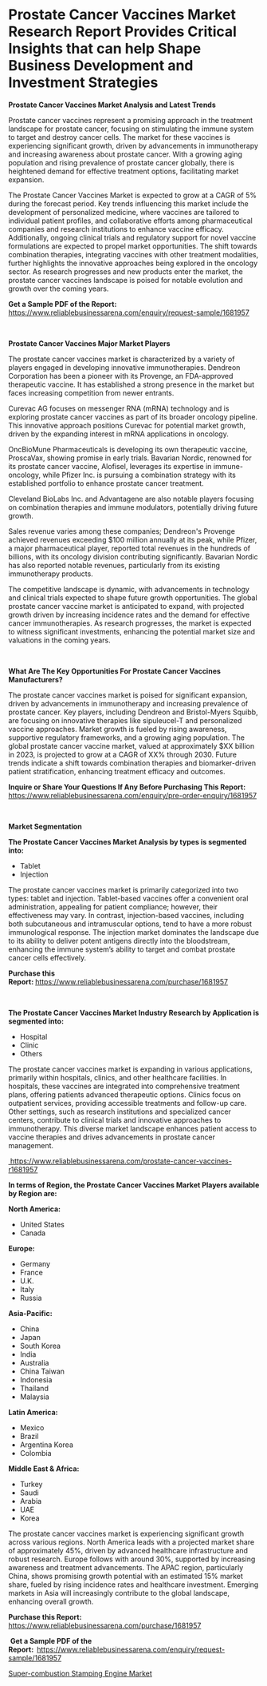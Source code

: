 <p><h1>Prostate Cancer Vaccines Market Research Report Provides Critical Insights that can help Shape Business Development and Investment Strategies</h1></p><p><strong>Prostate Cancer Vaccines Market Analysis and Latest Trends</strong></p>
<p><p>Prostate cancer vaccines represent a promising approach in the treatment landscape for prostate cancer, focusing on stimulating the immune system to target and destroy cancer cells. The market for these vaccines is experiencing significant growth, driven by advancements in immunotherapy and increasing awareness about prostate cancer. With a growing aging population and rising prevalence of prostate cancer globally, there is heightened demand for effective treatment options, facilitating market expansion.</p><p>The Prostate Cancer Vaccines Market is expected to grow at a CAGR of 5% during the forecast period. Key trends influencing this market include the development of personalized medicine, where vaccines are tailored to individual patient profiles, and collaborative efforts among pharmaceutical companies and research institutions to enhance vaccine efficacy. Additionally, ongoing clinical trials and regulatory support for novel vaccine formulations are expected to propel market opportunities. The shift towards combination therapies, integrating vaccines with other treatment modalities, further highlights the innovative approaches being explored in the oncology sector. As research progresses and new products enter the market, the prostate cancer vaccines landscape is poised for notable evolution and growth over the coming years.</p></p>
<p><strong>Get a Sample PDF of the Report:&nbsp;</strong> <a href="https://www.reliablebusinessarena.com/enquiry/request-sample/1681957?utm_campaign=1943&utm_medium=2&utm_source=Github&utm_content=ia&utm_term=29122024&utm_id=prostate-cancer-vaccines">https://www.reliablebusinessarena.com/enquiry/request-sample/1681957</a></p>
<p>&nbsp;</p>
<p><strong>Prostate Cancer Vaccines Major Market Players</strong></p>
<p><p>The prostate cancer vaccines market is characterized by a variety of players engaged in developing innovative immunotherapies. Dendreon Corporation has been a pioneer with its Provenge, an FDA-approved therapeutic vaccine. It has established a strong presence in the market but faces increasing competition from newer entrants.</p><p>Curevac AG focuses on messenger RNA (mRNA) technology and is exploring prostate cancer vaccines as part of its broader oncology pipeline. This innovative approach positions Curevac for potential market growth, driven by the expanding interest in mRNA applications in oncology.</p><p>OncBioMune Pharmaceuticals is developing its own therapeutic vaccine, ProscaVax, showing promise in early trials. Bavarian Nordic, renowned for its prostate cancer vaccine, Alofisel, leverages its expertise in immune-oncology, while Pfizer Inc. is pursuing a combination strategy with its established portfolio to enhance prostate cancer treatment.</p><p>Cleveland BioLabs Inc. and Advantagene are also notable players focusing on combination therapies and immune modulators, potentially driving future growth.</p><p>Sales revenue varies among these companies; Dendreon's Provenge achieved revenues exceeding $100 million annually at its peak, while Pfizer, a major pharmaceutical player, reported total revenues in the hundreds of billions, with its oncology division contributing significantly. Bavarian Nordic has also reported notable revenues, particularly from its existing immunotherapy products.</p><p>The competitive landscape is dynamic, with advancements in technology and clinical trials expected to shape future growth opportunities. The global prostate cancer vaccine market is anticipated to expand, with projected growth driven by increasing incidence rates and the demand for effective cancer immunotherapies. As research progresses, the market is expected to witness significant investments, enhancing the potential market size and valuations in the coming years.</p></p>
<p>&nbsp;</p>
<p><strong>What Are The Key Opportunities For Prostate Cancer Vaccines Manufacturers?</strong></p>
<p><p>The prostate cancer vaccines market is poised for significant expansion, driven by advancements in immunotherapy and increasing prevalence of prostate cancer. Key players, including Dendreon and Bristol-Myers Squibb, are focusing on innovative therapies like sipuleucel-T and personalized vaccine approaches. Market growth is fueled by rising awareness, supportive regulatory frameworks, and a growing aging population. The global prostate cancer vaccine market, valued at approximately $XX billion in 2023, is projected to grow at a CAGR of XX% through 2030. Future trends indicate a shift towards combination therapies and biomarker-driven patient stratification, enhancing treatment efficacy and outcomes.</p></p>
<p><strong>Inquire or Share Your Questions If Any Before Purchasing This Report:</strong> <a href="https://www.reliablebusinessarena.com/enquiry/pre-order-enquiry/1681957?utm_campaign=1943&utm_medium=2&utm_source=Github&utm_content=ia&utm_term=29122024&utm_id=prostate-cancer-vaccines">https://www.reliablebusinessarena.com/enquiry/pre-order-enquiry/1681957</a></p>
<p>&nbsp;</p>
<p><strong>Market Segmentation</strong></p>
<p><strong>The Prostate Cancer Vaccines Market Analysis by types is segmented into:</strong></p>
<p><ul><li>Tablet</li><li>Injection</li></ul></p>
<p><p>The prostate cancer vaccines market is primarily categorized into two types: tablet and injection. Tablet-based vaccines offer a convenient oral administration, appealing for patient compliance; however, their effectiveness may vary. In contrast, injection-based vaccines, including both subcutaneous and intramuscular options, tend to have a more robust immunological response. The injection market dominates the landscape due to its ability to deliver potent antigens directly into the bloodstream, enhancing the immune system’s ability to target and combat prostate cancer cells effectively.</p></p>
<p><strong>Purchase this Report:&nbsp;</strong><a href="https://www.reliablebusinessarena.com/purchase/1681957?utm_campaign=1943&utm_medium=2&utm_source=Github&utm_content=ia&utm_term=29122024&utm_id=prostate-cancer-vaccines">https://www.reliablebusinessarena.com/purchase/1681957</a></p>
<p>&nbsp;</p>
<p><strong>The Prostate Cancer Vaccines Market Industry Research by Application is segmented into:</strong></p>
<p><ul><li>Hospital</li><li>Clinic</li><li>Others</li></ul></p>
<p><p>The prostate cancer vaccines market is expanding in various applications, primarily within hospitals, clinics, and other healthcare facilities. In hospitals, these vaccines are integrated into comprehensive treatment plans, offering patients advanced therapeutic options. Clinics focus on outpatient services, providing accessible treatments and follow-up care. Other settings, such as research institutions and specialized cancer centers, contribute to clinical trials and innovative approaches to immunotherapy. This diverse market landscape enhances patient access to vaccine therapies and drives advancements in prostate cancer management.</p></p>
<p><a href="https://www.reliablebusinessarena.com/prostate-cancer-vaccines-r1681957?utm_campaign=1943&utm_medium=2&utm_source=Github&utm_content=ia&utm_term=29122024&utm_id=prostate-cancer-vaccines">&nbsp;https://www.reliablebusinessarena.com/prostate-cancer-vaccines-r1681957</a></p>
<p><strong>In terms of Region, the Prostate Cancer Vaccines Market Players available by Region are:</strong></p>
<p>
    <p> <strong> North America: </strong>
        <ul>
            <li>United States</li>
            <li>Canada</li>
        </ul>
        </p> 
    <p> <strong> Europe: </strong>
        <ul>
            <li>Germany</li>
            <li>France</li>
            <li>U.K.</li>
            <li>Italy</li>
            <li>Russia</li>
        </ul>
        </p> 
    <p> <strong> Asia-Pacific: </strong>
        <ul>
            <li>China</li>
            <li>Japan</li>
            <li>South Korea</li>
            <li>India</li>
            <li>Australia</li>
            <li>China Taiwan</li>
            <li>Indonesia</li>
            <li>Thailand</li>
            <li>Malaysia</li>
        </ul>
        </p> 
    <p> <strong> Latin America: </strong>
        <ul>
            <li>Mexico</li>
            <li>Brazil</li>
            <li>Argentina Korea</li>
            <li>Colombia</li>
        </ul>
        </p> 
    <p> <strong> Middle East & Africa: </strong>
        <ul>
            <li>Turkey</li>
            <li>Saudi</li>
            <li>Arabia</li>
            <li>UAE</li>
            <li>Korea</li>
        </ul>
    </p>
    </p>
<p><p>The prostate cancer vaccines market is experiencing significant growth across various regions. North America leads with a projected market share of approximately 45%, driven by advanced healthcare infrastructure and robust research. Europe follows with around 30%, supported by increasing awareness and treatment advancements. The APAC region, particularly China, shows promising growth potential with an estimated 15% market share, fueled by rising incidence rates and healthcare investment. Emerging markets in Asia will increasingly contribute to the global landscape, enhancing overall growth.</p></p>
<p><strong>Purchase this Report: </strong><a href="https://www.reliablebusinessarena.com/purchase/1681957?utm_campaign=1943&utm_medium=2&utm_source=Github&utm_content=ia&utm_term=29122024&utm_id=prostate-cancer-vaccines">https://www.reliablebusinessarena.com/purchase/1681957</a></p>
<p>&nbsp;<strong>Get a Sample PDF of the Report:&nbsp;&nbsp;</strong><a href="https://www.reliablebusinessarena.com/enquiry/request-sample/1681957?utm_campaign=1943&utm_medium=2&utm_source=Github&utm_content=ia&utm_term=29122024&utm_id=prostate-cancer-vaccines">https://www.reliablebusinessarena.com/enquiry/request-sample/1681957</a></p>
<p><strong></strong></p>
<p><p><a href="https://github.com/JakirUddin511/Market-Research-Report-List-1/blob/main/super-combustion-stamping-engine-market.md?utm_campaign=1943&utm_medium=2&utm_source=Github&utm_content=ia&utm_term=29122024&utm_id=prostate-cancer-vaccines">Super-combustion Stamping Engine Market</a></p></p>